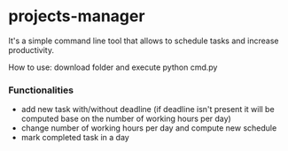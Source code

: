 # projects-manager

It's a simple command line tool that allows to schedule tasks and increase productivity. 

How to use: download folder and execute python cmd.py

### Functionalities
* add new task with/without deadline (if deadline isn't present it will be computed base on the number of working hours per day)
* change number of working hours per day and compute new schedule
* mark completed task in a day
